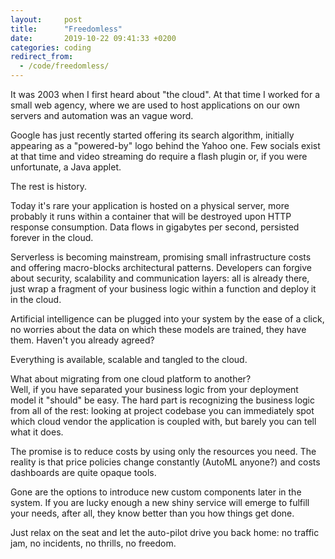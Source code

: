 ```yaml
---
layout:     post
title:      "Freedomless"
date:       2019-10-22 09:41:33 +0200
categories: coding
redirect_from:
  - /code/freedomless/
---
```


It was 2003 when I first heard about "the cloud". At that time I worked for a small web agency, where we are used to host applications on our own servers and automation was an vague word.

Google has just recently started offering its search algorithm, initially appearing as a "powered-by" logo behind the Yahoo one. Few socials exist at that time and video streaming do require a flash plugin or, if you were unfortunate, a Java applet.   

The rest is history.

Today it's rare your application is hosted on a physical server, more probably it runs within a container that will be destroyed upon HTTP response consumption. Data flows in gigabytes per second, persisted forever in the cloud. 

Serverless is becoming mainstream, promising small infrastructure costs and offering macro-blocks architectural patterns. Developers can forgive about security, scalability and communication layers: all is already there, just wrap a fragment of your business logic within a function and deploy it in the cloud.

Artificial intelligence can be plugged into your system by the ease of a click, no worries about the data on which these models are trained, they have them. Haven't you already agreed?

Everything is available, scalable and tangled to the cloud.

What about migrating from one cloud platform to another?  
Well, if you have separated your business logic from your deployment model it "should" be easy.  The hard part is recognizing the business logic from all of the rest: looking at project codebase you can immediately spot which cloud vendor the application is coupled with, but barely you can tell what it does.

The promise is to reduce costs by using only the resources you need. The reality is that price policies change constantly (AutoML anyone?) and costs dashboards are quite opaque tools.

Gone are the options to introduce new custom components later in the system. If you are lucky enough a new shiny service will emerge to fulfill your needs, after all, they know better than you how things get done. 

Just relax on the seat and let the auto-pilot drive you back home: no traffic jam, no incidents, no thrills, no freedom.
